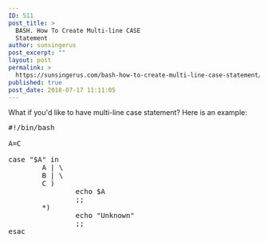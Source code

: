 ```yaml
---
ID: 511
post_title: >
  BASH. How To Create Multi-line CASE
  Statement
author: sunsingerus
post_excerpt: ""
layout: post
permalink: >
  https://sunsingerus.com/bash-how-to-create-multi-line-case-statement/
published: true
post_date: 2018-07-17 11:11:05
---
```

What if you'd like to have multi-line case statement?
Here is an example:
<pre>
#!/bin/bash

A=C

case "$A" in
        A | \
        B | \
        C )
                echo $A
                ;;
        *)
                echo "Unknown"
                ;;
esac
</pre>